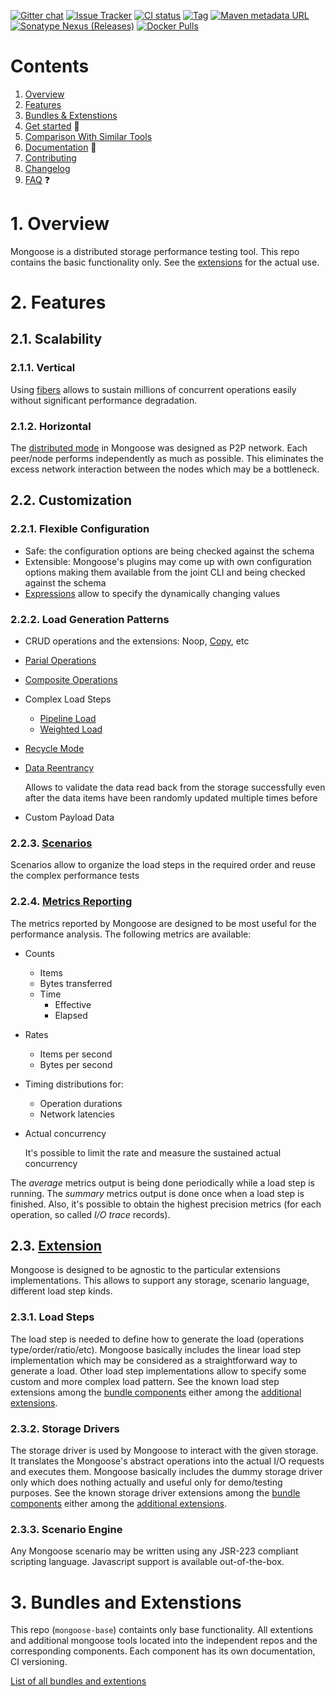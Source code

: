 [![Gitter chat](https://badges.gitter.im/emc-mongoose.png)](https://gitter.im/emc-mongoose)
[![Issue Tracker](https://img.shields.io/badge/Issue-Tracker-red.svg)](https://mongoose-issues.atlassian.net/projects/GOOSE)
[![CI status](https://gitlab.com/emc-mongoose/mongoose-base/badges/master/pipeline.svg)](https://gitlab.com/emc-mongoose/mongoose-base/commits/master)
[![Tag](https://img.shields.io/github/tag/emc-mongoose/mongoose-base.svg)](https://github.com/emc-mongoose/mongoose-base/tags)
[![Maven metadata URL](https://img.shields.io/maven-metadata/v/http/central.maven.org/maven2/com/github/emc-mongoose/mongoose-base/maven-metadata.xml.svg)](http://central.maven.org/maven2/com/github/emc-mongoose/mongoose-base)
[![Sonatype Nexus (Releases)](https://img.shields.io/nexus/r/http/oss.sonatype.org/com.github.emc-mongoose/mongoose-base.svg)](http://oss.sonatype.org/com.github.emc-mongoose/mongoose-base)
[![Docker Pulls](https://img.shields.io/docker/pulls/emcmongoose/mongoose-base.svg)](https://hub.docker.com/r/emcmongoose/mongoose-base/)

# Contents

1. [Overview](#1-overview)
2. [Features](#2-features)<br/>
3. [Bundles & Extenstions](#3-bundles-and-extenstions)
4. [Get started](doc/getstarted) 🏁 <br/>
5. [Comparison With Similar Tools](doc/comparision)<br/>
6. [Documentation](doc) 📄 <br/>
7. [Contributing](doc/contributing)<br/>
8. [Changelog](doc/changelog)<br/>
9. [FAQ](doc/faq) ❓ <br/>

# 1. Overview

Mongoose is a distributed storage performance testing tool. This repo contains the basic functionality only. See the 
[extensions](#23-extension) for the actual use. 

# 2. Features

## 2.1. Scalability

### 2.1.1. Vertical

Using [fibers](https://github.com/akurilov/fiber4j) allows to sustain millions of concurrent operations easily without
significant performance degradation.

### 2.1.2. Horizontal

The [distributed mode](doc/design/modes/distributed_mode) in Mongoose was designed as P2P network. Each peer/node performs
independently as much as possible. This eliminates the excess network interaction between the nodes which may be a
bottleneck.

## 2.2. Customization

### 2.2.1. Flexible Configuration

* Safe: the configuration options are being checked against the schema
* Extensible: Mongoose's plugins may come up with own configuration options making them available from the joint CLI and being checked against the schema 
* [Expressions](doc/usage/input/configuration#124-expression) allow to specify the dynamically changing values 

### 2.2.2. Load Generation Patterns

* CRUD operations and the extensions: Noop, [Copy](doc/design/modes/copy_mode), etc

* [Parial Operations](doc/usage/load/operations/byte_ranges)

* [Composite Operations](doc/usage/load/operations/composite)

* Complex Load Steps
    * [Pipeline Load](https://github.com/emc-mongoose/mongoose-load-step-pipeline)
    * [Weighted Load](https://github.com/emc-mongoose/mongoose-load-step-weighted)
* [Recycle Mode](doc/design/modes/recycle_mode)

* [Data Reentrancy](doc/design/data_reentrancy)

  Allows to validate the data read back from the storage successfully even after the data items have been randomly
  updated multiple times before

* Custom Payload Data

### 2.2.3. [Scenarios](doc/usage/input/scenarios)

Scenarios allow to organize the load steps in the required order and reuse the complex performance tests

### 2.2.4. [Metrics Reporting](doc/usage/output#2-metrics)

The metrics reported by Mongoose are designed to be most useful for the performance analysis. The following metrics are
available:

* Counts

  * Items
  * Bytes transferred
  * Time
    * Effective
    * Elapsed

* Rates

  * Items per second
  * Bytes per second

* Timing distributions for:

  * Operation durations
  * Network latencies

* Actual concurrency

  It's possible to limit the rate and measure the sustained actual concurrency

The *average* metrics output is being done periodically while a load step is running. The *summary* metrics output is
done once when a load step is finished. Also, it's possible to obtain the highest precision metrics (for each operation,
so called *I/O trace* records).

## 2.3. [Extension](src/main/java/com/emc/mongoose/base/env)

Mongoose is designed to be agnostic to the particular extensions implementations. This allows to support any storage,
scenario language, different load step kinds.

### 2.3.1. Load Steps

The load step is needed to define how to generate the load (operations type/order/ratio/etc).
Mongoose basically includes the linear load step implementation which may be considered as a straightforward way to 
generate a load. Other load step implementations allow to specify some custom and more complex load pattern. See the 
known load step extensions among the [bundle components](https://github.com/emc-mongoose/mongoose#bundle-contents) 
either among the [additional extensions](https://github.com/emc-mongoose/mongoose#additional-extensions).

### 2.3.2. Storage Drivers

The storage driver is used by Mongoose to interact with the given storage. It translates the Mongoose's abstract 
operations into the actual I/O requests and executes them. Mongoose basically includes the dummy storage driver only 
which does nothing actually and useful only for demo/testing purposes. See the known storage driver extensions among the
[bundle components](https://github.com/emc-mongoose/mongoose#bundle-contents) either among the 
[additional extensions](https://github.com/emc-mongoose/mongoose#additional-extensions).

### 2.3.3. Scenario Engine

Any Mongoose scenario may be written using any JSR-223 compliant scripting language. Javascript support is available
out-of-the-box.

# 3. Bundles and Extenstions

This repo (`mongoose-base`) containts only base functionality. All extentions and additional mongoose tools located into the independent repos and the corresponding components. Each component has its own documentation, CI versioning.

[List of all bundles and extentions](https://github.com/emc-mongoose/mongoose)


